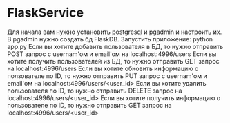# FlaskService
Для начала вам нужно установить postgresql и pgadmin и настроить их. В pgadmin нужно создать бд FlaskDB.
Запустить приложение: python app.py
Если вы хотите добавить пользователя в БД, то нужно отправить POST запрос с usernam'ом и email'ом на localhost:4996/users
Если вы хотите получить пользователей из БД, то нужно отправить GET запрос на localhost:4996/users
Если вы хотите обновить информацию о ползователе по ID, то нужно отправить PUT запрос с usernam'ом и email'ом на localhost:4996/users/<user_id>
Если вы хотите удалить пользователя по ID, то нужно отправить DELETE запрос на localhost:4996/users/<user_id>
Если вы хотите получить информацию о пользователе по ID, то нужно отправить GET запрос на localhost:4996/users/<user_id>
